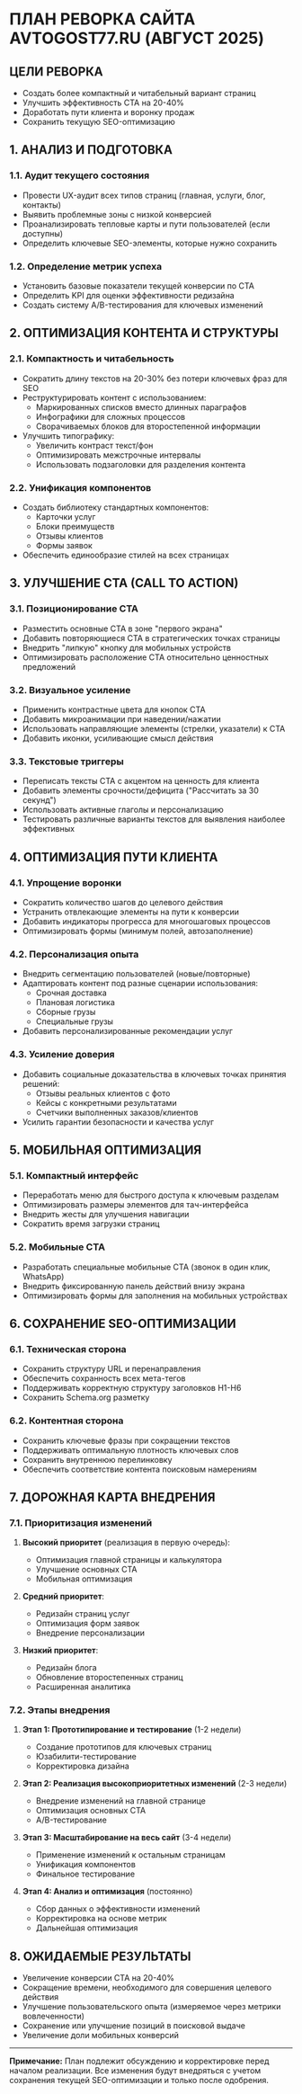 # ПЛАН РЕВОРКА САЙТА AVTOGOST77.RU (АВГУСТ 2025)

## ЦЕЛИ РЕВОРКА
- Создать более компактный и читабельный вариант страниц
- Улучшить эффективность CTA на 20-40%
- Доработать пути клиента и воронку продаж
- Сохранить текущую SEO-оптимизацию

## 1. АНАЛИЗ И ПОДГОТОВКА

### 1.1. Аудит текущего состояния
- Провести UX-аудит всех типов страниц (главная, услуги, блог, контакты)
- Выявить проблемные зоны с низкой конверсией
- Проанализировать тепловые карты и пути пользователей (если доступны)
- Определить ключевые SEO-элементы, которые нужно сохранить

### 1.2. Определение метрик успеха
- Установить базовые показатели текущей конверсии по CTA
- Определить KPI для оценки эффективности редизайна
- Создать систему A/B-тестирования для ключевых изменений

## 2. ОПТИМИЗАЦИЯ КОНТЕНТА И СТРУКТУРЫ

### 2.1. Компактность и читабельность
- Сократить длину текстов на 20-30% без потери ключевых фраз для SEO
- Реструктурировать контент с использованием:
  * Маркированных списков вместо длинных параграфов
  * Инфографики для сложных процессов
  * Сворачиваемых блоков для второстепенной информации
- Улучшить типографику:
  * Увеличить контраст текст/фон
  * Оптимизировать межстрочные интервалы
  * Использовать подзаголовки для разделения контента

### 2.2. Унификация компонентов
- Создать библиотеку стандартных компонентов:
  * Карточки услуг
  * Блоки преимуществ
  * Отзывы клиентов
  * Формы заявок
- Обеспечить единообразие стилей на всех страницах

## 3. УЛУЧШЕНИЕ CTA (CALL TO ACTION)

### 3.1. Позиционирование CTA
- Разместить основные CTA в зоне "первого экрана"
- Добавить повторяющиеся CTA в стратегических точках страницы
- Внедрить "липкую" кнопку для мобильных устройств
- Оптимизировать расположение CTA относительно ценностных предложений

### 3.2. Визуальное усиление
- Применить контрастные цвета для кнопок CTA
- Добавить микроанимации при наведении/нажатии
- Использовать направляющие элементы (стрелки, указатели) к CTA
- Добавить иконки, усиливающие смысл действия

### 3.3. Текстовые триггеры
- Переписать тексты CTA с акцентом на ценность для клиента
- Добавить элементы срочности/дефицита ("Рассчитать за 30 секунд")
- Использовать активные глаголы и персонализацию
- Тестировать различные варианты текстов для выявления наиболее эффективных

## 4. ОПТИМИЗАЦИЯ ПУТИ КЛИЕНТА

### 4.1. Упрощение воронки
- Сократить количество шагов до целевого действия
- Устранить отвлекающие элементы на пути к конверсии
- Добавить индикаторы прогресса для многошаговых процессов
- Оптимизировать формы (минимум полей, автозаполнение)

### 4.2. Персонализация опыта
- Внедрить сегментацию пользователей (новые/повторные)
- Адаптировать контент под разные сценарии использования:
  * Срочная доставка
  * Плановая логистика
  * Сборные грузы
  * Специальные грузы
- Добавить персонализированные рекомендации услуг

### 4.3. Усиление доверия
- Добавить социальные доказательства в ключевых точках принятия решений:
  * Отзывы реальных клиентов с фото
  * Кейсы с конкретными результатами
  * Счетчики выполненных заказов/клиентов
- Усилить гарантии безопасности и качества услуг

## 5. МОБИЛЬНАЯ ОПТИМИЗАЦИЯ

### 5.1. Компактный интерфейс
- Переработать меню для быстрого доступа к ключевым разделам
- Оптимизировать размеры элементов для тач-интерфейса
- Внедрить жесты для улучшения навигации
- Сократить время загрузки страниц

### 5.2. Мобильные CTA
- Разработать специальные мобильные CTA (звонок в один клик, WhatsApp)
- Внедрить фиксированную панель действий внизу экрана
- Оптимизировать формы для заполнения на мобильных устройствах

## 6. СОХРАНЕНИЕ SEO-ОПТИМИЗАЦИИ

### 6.1. Техническая сторона
- Сохранить структуру URL и перенаправления
- Обеспечить сохранность всех мета-тегов
- Поддерживать корректную структуру заголовков H1-H6
- Сохранить Schema.org разметку

### 6.2. Контентная сторона
- Сохранить ключевые фразы при сокращении текстов
- Поддерживать оптимальную плотность ключевых слов
- Сохранить внутреннюю перелинковку
- Обеспечить соответствие контента поисковым намерениям

## 7. ДОРОЖНАЯ КАРТА ВНЕДРЕНИЯ

### 7.1. Приоритизация изменений
1. **Высокий приоритет** (реализация в первую очередь):
   - Оптимизация главной страницы и калькулятора
   - Улучшение основных CTA
   - Мобильная оптимизация

2. **Средний приоритет**:
   - Редизайн страниц услуг
   - Оптимизация форм заявок
   - Внедрение персонализации

3. **Низкий приоритет**:
   - Редизайн блога
   - Обновление второстепенных страниц
   - Расширенная аналитика

### 7.2. Этапы внедрения
1. **Этап 1: Прототипирование и тестирование** (1-2 недели)
   - Создание прототипов для ключевых страниц
   - Юзабилити-тестирование
   - Корректировка дизайна

2. **Этап 2: Реализация высокоприоритетных изменений** (2-3 недели)
   - Внедрение изменений на главной странице
   - Оптимизация основных CTA
   - A/B-тестирование

3. **Этап 3: Масштабирование на весь сайт** (3-4 недели)
   - Применение изменений к остальным страницам
   - Унификация компонентов
   - Финальное тестирование

4. **Этап 4: Анализ и оптимизация** (постоянно)
   - Сбор данных о эффективности изменений
   - Корректировка на основе метрик
   - Дальнейшая оптимизация

## 8. ОЖИДАЕМЫЕ РЕЗУЛЬТАТЫ

- Увеличение конверсии CTA на 20-40%
- Сокращение времени, необходимого для совершения целевого действия
- Улучшение пользовательского опыта (измеряемое через метрики вовлеченности)
- Сохранение или улучшение позиций в поисковой выдаче
- Увеличение доли мобильных конверсий

---

**Примечание:** План подлежит обсуждению и корректировке перед началом реализации. Все изменения будут внедряться с учетом сохранения текущей SEO-оптимизации и только после одобрения.
